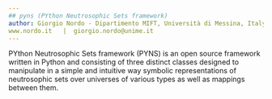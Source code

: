 ```yaml
---
## pyns (PYthon Neutrosophic Sets framework)
author: Giorgio Nordo - Dipartimento MIFT, Università di Messina, Italy
www.nordo.it   |  giorgio.nordo@unime.it
---
```

PYthon Neutrosophic Sets framework (PYNS) is an open source framework written in Python and consisting of three distinct classes designed to manipulate in a simple and intuitive way symbolic representations of neutrosophic sets over universes of various types as well as mappings between them.
